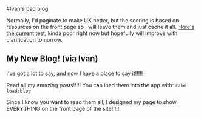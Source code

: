 #Ivan's bad blog

Normally, I'd paginate to make UX better, but the scoring is based on resources on the front page so I will leave them and just cache it all. 
[Here's the current test](https://loadimpact.com/test/view/1598636), kinda poor right now but hopefully will improve with clarification tomorrow.

## My New Blog! (via Ivan)
I've got a lot to say, and now I have a place to say it!!!!!

Read all my amazing posts!!!!! You can load them into the app with: `rake load:blog`

Since I know you want to read them all, I designed my page to show EVERYTHING on the front page of the site!!!!!


